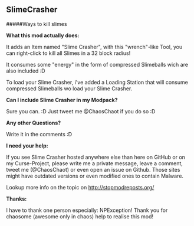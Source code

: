 ## SlimeCrasher 
#####Ways to kill slimes


**What this mod actually does:**

It adds an Item named "Slime Crasher", with this "wrench"-like Tool, you can right-click to kill all Slimes in a 32 block radius!

It consumes some "energy" in the form of compressed Slimeballs wich are also included :D

To load your Slime Crasher, i've added a Loading Station that will consume compressed Slimeballs wo load your Slime Crasher.

**Can I include Slime Crasher in my Modpack?**

Sure you can. :D Just tweet me @ChaosChaot if you do so :D


**Any other Questions?**

Write it in the comments :D 

**I need your help:**

If you see Slime Crasher hosted anywhere else than here on GitHub or on my Curse-Project, please write me a private message, leave a comment, tweet me (@ChaosChaot) or even open an issue on Github.
Those sites might have outdated versions or even modified ones to contain Malware.

Lookup more info on the topic on http://stopmodreposts.org/

**Thanks:**

I have to thank one person especially: NPException!
Thank you for chaosome (awesome only in chaos) help to realise this mod!
